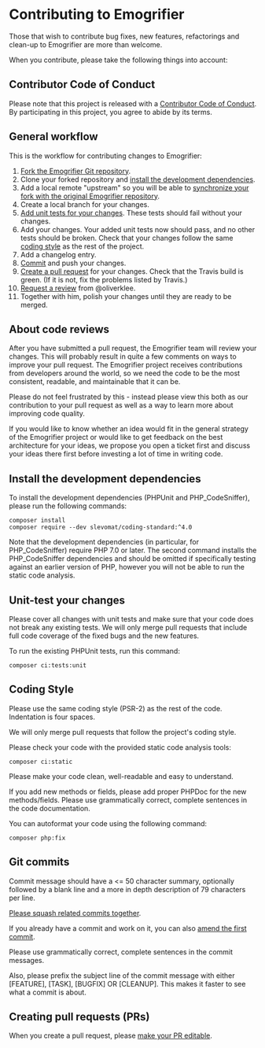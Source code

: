# Contributing to Emogrifier

Those that wish to contribute bug fixes, new features, refactorings and
clean-up to Emogrifier are more than welcome.

When you contribute, please take the following things into account:


## Contributor Code of Conduct

Please note that this project is released with a
[Contributor Code of Conduct](../CODE_OF_CONDUCT.md). By participating in this
project, you agree to abide by its terms.


## General workflow

This is the workflow for contributing changes to Emogrifier:

1. [Fork the Emogrifier Git repository](https://guides.github.com/activities/forking/).
2. Clone your forked repository and
   [install the development dependencies](#install-the-development-dependencies).
3. Add a local remote "upstream" so you will be able to
   [synchronize your fork with the original Emogrifier repository](https://help.github.com/articles/syncing-a-fork/).
4. Create a local branch for your changes.
5. [Add unit tests for your changes](#unit-test-your-changes).
   These tests should fail without your changes.
6. Add your changes. Your added unit tests now should pass, and no other tests
   should be broken. Check that your changes follow the same
   [coding style](#coding-style) as the rest of the project.
7. Add a changelog entry.
8. [Commit](#git-commits) and push your changes.
9. [Create a pull request](https://help.github.com/articles/about-pull-requests/)
   for your changes. Check that the Travis build is green. (If it is not, fix the
   problems listed by Travis.)
10. [Request a review](https://help.github.com/articles/about-pull-request-reviews/)
    from @oliverklee.
11. Together with him, polish your changes until they are ready to be merged.


## About code reviews

After you have submitted a pull request, the Emogrifier team will review your
changes. This will probably result in quite a few comments on ways to improve
your pull request. The Emogrifier project receives contributions from
developers around the world, so we need the code to be the most consistent,
readable, and maintainable that it can be.

Please do not feel frustrated by this - instead please view this both as our
contribution to your pull request as well as a way to learn more about
improving code quality.

If you would like to know whether an idea would fit in the general strategy of
the Emogrifier project or would like to get feedback on the best architecture
for your ideas, we propose you open a ticket first and discuss your ideas there
first before investing a lot of time in writing code.


## Install the development dependencies

To install the development dependencies (PHPUnit and PHP_CodeSniffer), please
run the following commands:

```shell
composer install
composer require --dev slevomat/coding-standard:^4.0
```

Note that the development dependencies (in particular, for PHP_CodeSniffer)
require PHP 7.0 or later.  The second command installs the PHP_CodeSniffer
dependencies and should be omitted if specifically testing against an earlier
version of PHP, however you will not be able to run the static code analysis.


## Unit-test your changes

Please cover all changes with unit tests and make sure that your code does not
break any existing tests. We will only merge pull requests that include full
code coverage of the fixed bugs and the new features.

To run the existing PHPUnit tests, run this command:

```shell
composer ci:tests:unit
```


## Coding Style

Please use the same coding style (PSR-2) as the rest of the code. Indentation
is four spaces.

We will only merge pull requests that follow the project's coding style.

Please check your code with the provided static code analysis tools:

```shell
composer ci:static
```

Please make your code clean, well-readable and easy to understand.

If you add new methods or fields, please add proper PHPDoc for the new
methods/fields. Please use grammatically correct, complete sentences in the
code documentation.

You can autoformat your code using the following command:

```shell
composer php:fix
```


## Git commits

Commit message should have a <= 50 character summary, optionally followed by a
blank line and a more in depth description of 79 characters per line.

[Please squash related commits together](http://gitready.com/advanced/2009/02/10/squashing-commits-with-rebase.html).

If you already have a commit and work on it, you can also
[amend the first commit](https://nathanhoad.net/git-amend-your-last-commit).

Please use grammatically correct, complete sentences in the commit messages.

Also, please prefix the subject line of the commit message with either
[FEATURE], [TASK], [BUGFIX] OR [CLEANUP]. This makes it faster to see what
a commit is about.


## Creating pull requests (PRs)

When you create a pull request, please
[make your PR editable](https://github.com/blog/2247-improving-collaboration-with-forks).
